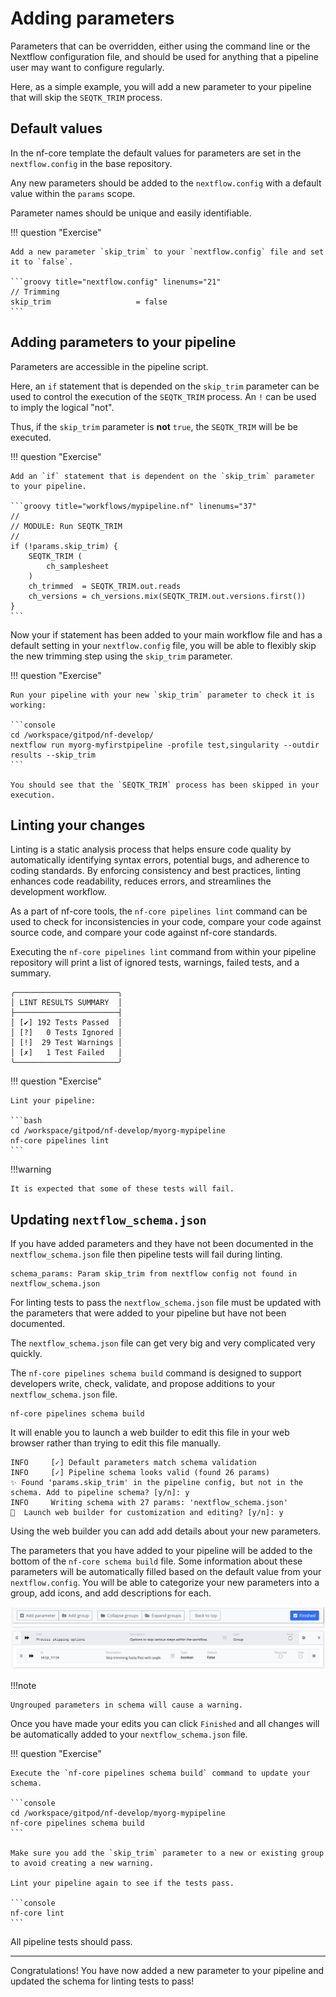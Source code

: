 # Adding parameters

Parameters that can be overridden, either using the command line or the Nextflow configuration file, and should be used for anything that a pipeline user may want to configure regularly.

Here, as a simple example, you will add a new parameter to your pipeline that will skip the `SEQTK_TRIM` process.

## Default values

In the nf-core template the default values for parameters are set in the `nextflow.config` in the base repository.

Any new parameters should be added to the `nextflow.config` with a default value within the `params` scope.

Parameter names should be unique and easily identifiable.

!!! question "Exercise"

    Add a new parameter `skip_trim` to your `nextflow.config` file and set it to `false`.

    ```groovy title="nextflow.config" linenums="21"
    // Trimming
    skip_trim                   = false
    ```

## Adding parameters to your pipeline

Parameters are accessible in the pipeline script.

Here, an `if` statement that is depended on the `skip_trim` parameter can be used to control the execution of the `SEQTK_TRIM` process. An `!` can be used to imply the logical "not".

Thus, if the `skip_trim` parameter is **not** `true`, the `SEQTK_TRIM` will be be executed.

!!! question "Exercise"

    Add an `if` statement that is dependent on the `skip_trim` parameter to your pipeline.

    ```groovy title="workflows/mypipeline.nf" linenums="37"
    //
    // MODULE: Run SEQTK_TRIM
    //
    if (!params.skip_trim) {
        SEQTK_TRIM (
            ch_samplesheet
        )
        ch_trimmed  = SEQTK_TRIM.out.reads
        ch_versions = ch_versions.mix(SEQTK_TRIM.out.versions.first())
    }
    ```

Now your if statement has been added to your main workflow file and has a default setting in your `nextflow.config` file, you will be able to flexibly skip the new trimming step using the `skip_trim` parameter.

!!! question "Exercise"

    Run your pipeline with your new `skip_trim` parameter to check it is working:

    ```console
    cd /workspace/gitpod/nf-develop/
    nextflow run myorg-myfirstpipeline -profile test,singularity --outdir results --skip_trim
    ```

    You should see that the `SEQTK_TRIM` process has been skipped in your execution.

## Linting your changes

Linting is a static analysis process that helps ensure code quality by automatically identifying syntax errors, potential bugs, and adherence to coding standards. By enforcing consistency and best practices, linting enhances code readability, reduces errors, and streamlines the development workflow.

As a part of nf-core tools, the `nf-core pipelines lint` command can be used to check for inconsistencies in your code, compare your code against source code, and compare your code against nf-core standards.

Executing the `nf-core pipelines lint` command from within your pipeline repository will print a list of ignored tests, warnings, failed tests, and a summary.

```console
╭───────────────────────╮
│ LINT RESULTS SUMMARY  │
├───────────────────────┤
│ [✔] 192 Tests Passed  │
│ [?]   0 Tests Ignored │
│ [!]  29 Test Warnings │
│ [✗]   1 Test Failed   │
╰───────────────────────╯
```

!!! question "Exercise"

    Lint your pipeline:

    ```bash
    cd /workspace/gitpod/nf-develop/myorg-mypipeline
    nf-core pipelines lint
    ```

!!!warning

    It is expected that some of these tests will fail.

## Updating `nextflow_schema.json`

If you have added parameters and they have not been documented in the `nextflow_schema.json` file then pipeline tests will fail during linting.

```console
schema_params: Param skip_trim from nextflow config not found in nextflow_schema.json
```

For linting tests to pass the `nextflow_schema.json` file must be updated with the parameters that were added to your pipeline but have not been documented.

The `nextflow_schema.json` file can get very big and very complicated very quickly.

The `nf-core pipelines schema build` command is designed to support developers write, check, validate, and propose additions to your `nextflow_schema.json` file.

```console
nf-core pipelines schema build
```

It will enable you to launch a web builder to edit this file in your web browser rather than trying to edit this file manually.

```console
INFO     [✓] Default parameters match schema validation
INFO     [✓] Pipeline schema looks valid (found 26 params)
✨ Found 'params.skip_trim' in the pipeline config, but not in the schema. Add to pipeline schema? [y/n]: y
INFO     Writing schema with 27 params: 'nextflow_schema.json'
🚀  Launch web builder for customization and editing? [y/n]: y
```

Using the web builder you can add add details about your new parameters.

The parameters that you have added to your pipeline will be added to the bottom of the `nf-core schema build` file. Some information about these parameters will be automatically filled based on the default value from your `nextflow.config`. You will be able to categorize your new parameters into a group, add icons, and add descriptions for each.

![Pipeline parameters](img/schemabuild.png)

!!!note

    Ungrouped parameters in schema will cause a warning.

Once you have made your edits you can click `Finished` and all changes will be automatically added to your `nextflow_schema.json` file.

!!! question "Exercise"

    Execute the `nf-core pipelines schema build` command to update your schema.

    ```console
    cd /workspace/gitpod/nf-develop/myorg-mypipeline
    nf-core pipelines schema build
    ```

    Make sure you add the `skip_trim` parameter to a new or existing group to avoid creating a new warning.

    Lint your pipeline again to see if the tests pass.

    ```console
    nf-core lint
    ```

All pipeline tests should pass.

<!---

## Push your changes to GitHub

Now you have added a new tool to your pipeline and you are satisfied with your improvements you can `add`, `commit`, and `push` your changes to GitHub.

You can check which branch you are on using the `git branch` command.

As your current branch `myFeature` has no upstream branch you will need to set the remote as upstream the first time you push your changes.

!!! question "Exercise"

    Push your changes to your GitHub repository.

    ```bash
    git add .
    git commit -m "Added setk_trim to pipeline"
    git push --set-upstream origin myFeature
    ```

From this point, you could merge your update into the dev branch or continue your development.

--->

---

Congratulations! You have now added a new parameter to your pipeline and updated the schema for linting tests to pass!
